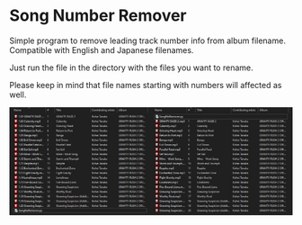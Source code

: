 # Song Number Remover
Simple program to remove leading track number info from album filename. Compatible with English and Japanese filenames.

Just run the file in the directory with the files you want to rename.

Please keep in mind that file names starting with numbers will affected as well.

<img src="Before.jpg?raw=true" alt="Before" width="50%"/><img src="After.jpg?raw=true" alt="After" width="50%"/>
